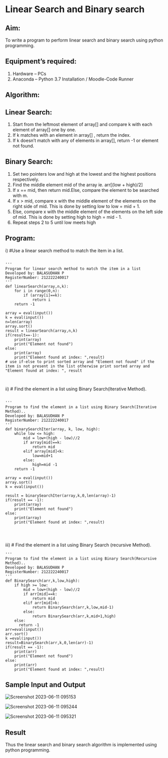 # Linear Search and Binary search
## Aim:
To write a program to perform linear search and binary search using python programming.
## Equipment’s required:
1.	Hardware – PCs
2.	Anaconda – Python 3.7 Installation / Moodle-Code Runner
## Algorithm:
## Linear Search:
1.	Start from the leftmost element of array[] and compare k with each element of array[] one by one.
2.	If k matches with an element in array[] , return the index.
3.	If k doesn’t match with any of elements in array[], return -1 or element not found.
## Binary Search:
1.	Set two pointers low and high at the lowest and the highest positions respectively.
2.	Find the middle element mid of the array ie. arr[(low + high)/2]
3.	If x == mid, then return mid.Else, compare the element to be searched with m.
4.	If x > mid, compare x with the middle element of the elements on the right side of mid. This is done by setting low to low = mid + 1.
5.	Else, compare x with the middle element of the elements on the left side of mid. This is done by setting high to high = mid - 1.
6.	Repeat steps 2 to 5 until low meets high
## Program:
i)	#Use a linear search method to match the item in a list.
```

''' 
Program for linear search method to match the item in a list
Developed by: BALASUDHAN P
RegisterNumber: 212222240017
'''
def linearSearch(array,n,k):
    for i in range(0,n):
        if (array[i]==k):
            return i
    return -1
    
array = eval(input())
k = eval(input()) 
n=len(array)
array.sort()
result = linearSearch(array,n,k)
if(result==-1):
    print(array)
    print("Element not found")
else:
    print(array)
    print("Element found at index: ",result)
# use if-else to print sorted array and "Element not found" if the item is not present in the list otherwise print sorted array and "Element found at index: ", result



```
ii)	# Find the element in a list using Binary Search(Iterative Method).
```

''' 
Program to find the element in a list using Binary Search(Iterative Method)..
Developed by: BALASUDHAN P
RegisterNumber: 212222240017
'''
def binarySearchIter(array, k, low, high):
    while low <= high:
        mid = low+(high - low)//2
        if array[mid]==k:
            return mid
        elif array[mid]<k:
            low=mid+1
        else:
            high=mid -1
    return -1
    
array = eval(input())
array.sort()
k = eval(input()) 

result = binarySearchIter(array,k,0,len(array)-1)
if(result == -1):
    print(array)
    print("Element not found")
else:
    print(array)
    print("Element found at index: ",result)




```
iii)	# Find the element in a list using Binary Search (recursive Method).
```
''' 
Program to find the element in a list using Binary Search(Recursive Method)..
Developed by: BALASUDHAN P
RegisterNumber: 212222240017
'''
def BinarySearch(arr,k,low,high):
    if high >= low:
        mid = low+(high - low)//2
        if arr[mid]==k:
            return mid
        elif arr[mid]>k:
            return BinarySearch(arr,k,low,mid-1)
        else:
            return BinarySearch(arr,k,mid+1,high)
    else:
      return -1
arr=eval(input())
arr.sort()
k =eval(input())
result=BinarySearch(arr,k,0,len(arr)-1)
if(result == -1):
    print(arr)
    print("Element not found")
else:
    print(arr)
    print("Element found at index: ",result)

```
## Sample Input and Output
![Screenshot 2023-06-11 095153](https://github.com/BALASUDHAN18/Search-Algorithm/assets/118807740/0ba86c9c-f519-46b3-ac69-f90362a59797)


![Screenshot 2023-06-11 095244](https://github.com/BALASUDHAN18/Search-Algorithm/assets/118807740/a7c7fd9a-3fad-46ed-ba7b-0b3569749d78)


![Screenshot 2023-06-11 095321](https://github.com/BALASUDHAN18/Search-Algorithm/assets/118807740/b416964a-67e7-4ca9-ae14-35adcf0ce1b9)

## Result
Thus the linear search and binary search algorithm is implemented using python programming.
